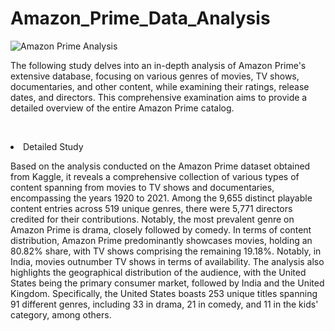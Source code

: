 # Amazon_Prime_Data_Analysis

![Amazon Prime Analysis](https://github.com/Dhanesha151001/Amazon_prime_analysis/assets/103206429/41c62cfa-9b99-4160-8e77-9c6ae09b080e)

The following study delves into an in-depth analysis of Amazon Prime's extensive database, focusing on various genres of movies, TV shows, documentaries, and other content, while examining their ratings, release dates, and directors. This comprehensive examination aims to provide a detailed overview of the entire Amazon Prime catalog.
<p>&nbsp;</p>
<li>Detailed Study</li>

Based on the analysis conducted on the Amazon Prime dataset obtained from Kaggle, it reveals a comprehensive collection of various types of content spanning from movies to TV shows and documentaries, encompassing the years 1920 to 2021. Among the 9,655 distinct playable content entries across 519 unique genres, there were 5,771 directors credited for their contributions. Notably, the most prevalent genre on Amazon Prime is drama, closely followed by comedy. In terms of content distribution, Amazon Prime predominantly showcases movies, holding an 80.82% share, with TV shows comprising the remaining 19.18%. Notably, in India, movies outnumber TV shows in terms of availability. The analysis also highlights the geographical distribution of the audience, with the United States being the primary consumer market, followed by India and the United Kingdom. Specifically, the United States boasts 253 unique titles spanning 91 different genres, including 33 in drama, 21 in comedy, and 11 in the kids' category, among others.
